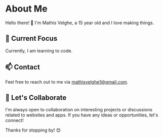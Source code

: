 # About Me

Hello there! 👋 I'm Mathis Velghe, a 15 year old and I love making things.

## 🌱 Current Focus

Currently, I am learning to code.

## 📫 Contact

Feel free to reach out to me via mathisvelghe1@gmail.com.

## 🤝 Let's Collaborate

I'm always open to collaboration on interesting projects or discussions related to websites and apps. If you have any ideas or opportunities, let's connect!

Thanks for stopping by! 😊
